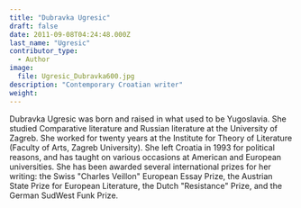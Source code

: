 ```yaml
---
title: "Dubravka Ugresic"
draft: false
date: 2011-09-08T04:24:48.000Z
last_name: "Ugresic"
contributor_type:
  - Author
image:
  file: Ugresic_Dubravka600.jpg
description: "Contemporary Croatian writer"
weight:
---
```


Dubravka Ugresic was born and raised in what used to be Yugoslavia. She studied Comparative literature and Russian literature at the University of Zagreb. She worked for twenty years at the Institute for Theory of Literature (Faculty of Arts, Zagreb University). She left Croatia in 1993 for political reasons, and has taught on various occasions at American and European universities. She has been awarded several international prizes for her writing: the Swiss "Charles Veillon" European Essay Prize, the Austrian State Prize for European Literature, the Dutch "Resistance" Prize, and the German SudWest Funk Prize.

